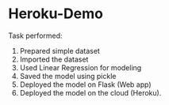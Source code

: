 # Heroku-Demo

Task performed:

1. Prepared simple dataset
2. Imported the dataset
3. Used Linear Regression for modeling
4. Saved the model using pickle
5. Deployed the model on Flask (Web app)
6. Deployed the model on the cloud (Heroku).
